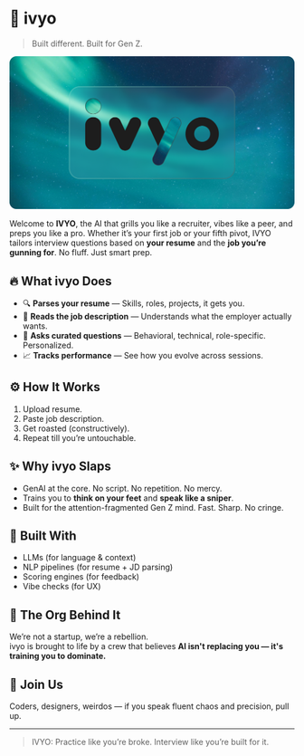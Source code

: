 # 🧠 ivyo  
> Built different. Built for Gen Z.

![Banner](../banner.png)

Welcome to **IVYO**, the AI that grills you like a recruiter, vibes like a peer, and preps you like a pro. Whether it’s your first job or your fifth pivot, IVYO tailors interview questions based on **your resume** and the **job you’re gunning for**. No fluff. Just smart prep.

## 🔥 What ivyo Does
- 🔍 **Parses your resume** — Skills, roles, projects, it gets you.
- 🎯 **Reads the job description** — Understands what the employer actually wants.
- 🧠 **Asks curated questions** — Behavioral, technical, role-specific. Personalized.
- 📈 **Tracks performance** — See how you evolve across sessions.

## ⚙️ How It Works
1. Upload resume.
2. Paste job description.
3. Get roasted (constructively).
4. Repeat till you’re untouchable.

## ✨ Why ivyo Slaps
- GenAI at the core. No script. No repetition. No mercy.
- Trains you to **think on your feet** and **speak like a sniper**.
- Built for the attention-fragmented Gen Z mind. Fast. Sharp. No cringe.

## 🧩 Built With
- LLMs (for language & context)
- NLP pipelines (for resume + JD parsing)
- Scoring engines (for feedback)
- Vibe checks (for UX)

## 🖤 The Org Behind It
We’re not a startup, we’re a rebellion.  
ivyo is brought to life by a crew that believes **AI isn't replacing you — it's training you to dominate.**

## 🤝 Join Us
Coders, designers, weirdos — if you speak fluent chaos and precision, pull up.

---

> IVYO: Practice like you’re broke. Interview like you’re built for it.
